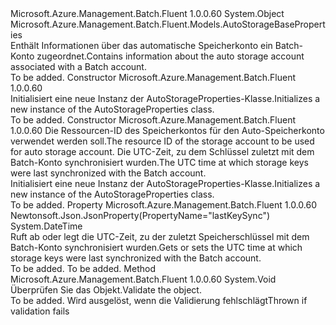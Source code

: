 <Type Name="AutoStorageProperties" FullName="Microsoft.Azure.Management.Batch.Fluent.Models.AutoStorageProperties">
  <TypeSignature Language="C#" Value="public class AutoStorageProperties : Microsoft.Azure.Management.Batch.Fluent.Models.AutoStorageBaseProperties" />
  <TypeSignature Language="ILAsm" Value=".class public auto ansi beforefieldinit AutoStorageProperties extends Microsoft.Azure.Management.Batch.Fluent.Models.AutoStorageBaseProperties" />
  <TypeSignature Language="DocId" Value="T:Microsoft.Azure.Management.Batch.Fluent.Models.AutoStorageProperties" />
  <TypeSignature Language="VB.NET" Value="Public Class AutoStorageProperties&#xA;Inherits AutoStorageBaseProperties" />
  <TypeSignature Language="F#" Value="type AutoStorageProperties = class&#xA;    inherit AutoStorageBaseProperties" />
  <AssemblyInfo>
    <AssemblyName>Microsoft.Azure.Management.Batch.Fluent</AssemblyName>
    <AssemblyVersion>1.0.0.60</AssemblyVersion>
  </AssemblyInfo>
  <Base>
    <BaseTypeName>System.Object</BaseTypeName>
    <BaseTypeName FrameworkAlternate="azure-dotnet">Microsoft.Azure.Management.Batch.Fluent.Models.AutoStorageBaseProperties</BaseTypeName>
  </Base>
  <Interfaces />
  <Docs>
    <summary>
            <span data-ttu-id="08b77-101">Enthält Informationen über das automatische Speicherkonto ein Batch-Konto zugeordnet.</span><span class="sxs-lookup"><span data-stu-id="08b77-101">Contains information about the auto storage account associated with a Batch account.</span></span>
            </summary>
    <remarks>To be added.</remarks>
  </Docs>
  <Members>
    <Member MemberName=".ctor">
      <MemberSignature Language="C#" Value="public AutoStorageProperties ();" />
      <MemberSignature Language="ILAsm" Value=".method public hidebysig specialname rtspecialname instance void .ctor() cil managed" />
      <MemberSignature Language="DocId" Value="M:Microsoft.Azure.Management.Batch.Fluent.Models.AutoStorageProperties.#ctor" />
      <MemberSignature Language="VB.NET" Value="Public Sub New ()" />
      <MemberType>Constructor</MemberType>
      <AssemblyInfo>
        <AssemblyName>Microsoft.Azure.Management.Batch.Fluent</AssemblyName>
        <AssemblyVersion>1.0.0.60</AssemblyVersion>
      </AssemblyInfo>
      <Parameters />
      <Docs>
        <summary>
            <span data-ttu-id="08b77-102">Initialisiert eine neue Instanz der AutoStorageProperties-Klasse.</span><span class="sxs-lookup"><span data-stu-id="08b77-102">Initializes a new instance of the AutoStorageProperties class.</span></span>
            </summary>
        <remarks>To be added.</remarks>
      </Docs>
    </Member>
    <Member MemberName=".ctor">
      <MemberSignature Language="C#" Value="public AutoStorageProperties (string storageAccountId, DateTime lastKeySync);" />
      <MemberSignature Language="ILAsm" Value=".method public hidebysig specialname rtspecialname instance void .ctor(string storageAccountId, valuetype System.DateTime lastKeySync) cil managed" />
      <MemberSignature Language="DocId" Value="M:Microsoft.Azure.Management.Batch.Fluent.Models.AutoStorageProperties.#ctor(System.String,System.DateTime)" />
      <MemberSignature Language="VB.NET" Value="Public Sub New (storageAccountId As String, lastKeySync As DateTime)" />
      <MemberSignature Language="F#" Value="new Microsoft.Azure.Management.Batch.Fluent.Models.AutoStorageProperties : string * DateTime -&gt; Microsoft.Azure.Management.Batch.Fluent.Models.AutoStorageProperties" Usage="new Microsoft.Azure.Management.Batch.Fluent.Models.AutoStorageProperties (storageAccountId, lastKeySync)" />
      <MemberType>Constructor</MemberType>
      <AssemblyInfo>
        <AssemblyName>Microsoft.Azure.Management.Batch.Fluent</AssemblyName>
        <AssemblyVersion>1.0.0.60</AssemblyVersion>
      </AssemblyInfo>
      <Parameters>
        <Parameter Name="storageAccountId" Type="System.String" />
        <Parameter Name="lastKeySync" Type="System.DateTime" />
      </Parameters>
      <Docs>
        <param name="storageAccountId"><span data-ttu-id="08b77-103">Die Ressourcen-ID des Speicherkontos für den Auto-Speicherkonto verwendet werden soll.</span><span class="sxs-lookup"><span data-stu-id="08b77-103">The resource ID of the storage account to be used for auto storage account.</span></span></param>
        <param name="lastKeySync"><span data-ttu-id="08b77-104">Die UTC-Zeit, zu dem Schlüssel zuletzt mit dem Batch-Konto synchronisiert wurden.</span><span class="sxs-lookup"><span data-stu-id="08b77-104">The UTC time at which storage keys were last synchronized with the Batch account.</span></span></param>
        <summary>
            <span data-ttu-id="08b77-105">Initialisiert eine neue Instanz der AutoStorageProperties-Klasse.</span><span class="sxs-lookup"><span data-stu-id="08b77-105">Initializes a new instance of the AutoStorageProperties class.</span></span>
            </summary>
        <remarks>To be added.</remarks>
      </Docs>
    </Member>
    <Member MemberName="LastKeySync">
      <MemberSignature Language="C#" Value="public DateTime LastKeySync { get; set; }" />
      <MemberSignature Language="ILAsm" Value=".property instance valuetype System.DateTime LastKeySync" />
      <MemberSignature Language="DocId" Value="P:Microsoft.Azure.Management.Batch.Fluent.Models.AutoStorageProperties.LastKeySync" />
      <MemberSignature Language="VB.NET" Value="Public Property LastKeySync As DateTime" />
      <MemberSignature Language="F#" Value="member this.LastKeySync : DateTime with get, set" Usage="Microsoft.Azure.Management.Batch.Fluent.Models.AutoStorageProperties.LastKeySync" />
      <MemberType>Property</MemberType>
      <AssemblyInfo>
        <AssemblyName>Microsoft.Azure.Management.Batch.Fluent</AssemblyName>
        <AssemblyVersion>1.0.0.60</AssemblyVersion>
      </AssemblyInfo>
      <Attributes>
        <Attribute>
          <AttributeName>Newtonsoft.Json.JsonProperty(PropertyName="lastKeySync")</AttributeName>
        </Attribute>
      </Attributes>
      <ReturnValue>
        <ReturnType>System.DateTime</ReturnType>
      </ReturnValue>
      <Docs>
        <summary>
            <span data-ttu-id="08b77-106">Ruft ab oder legt die UTC-Zeit, zu der zuletzt Speicherschlüssel mit dem Batch-Konto synchronisiert wurden.</span><span class="sxs-lookup"><span data-stu-id="08b77-106">Gets or sets the UTC time at which storage keys were last synchronized with the Batch account.</span></span>
            </summary>
        <value>To be added.</value>
        <remarks>To be added.</remarks>
      </Docs>
    </Member>
    <Member MemberName="Validate">
      <MemberSignature Language="C#" Value="public override void Validate ();" />
      <MemberSignature Language="ILAsm" Value=".method public hidebysig virtual instance void Validate() cil managed" />
      <MemberSignature Language="DocId" Value="M:Microsoft.Azure.Management.Batch.Fluent.Models.AutoStorageProperties.Validate" />
      <MemberSignature Language="VB.NET" Value="Public Overrides Sub Validate ()" />
      <MemberSignature Language="F#" Value="override this.Validate : unit -&gt; unit" Usage="autoStorageProperties.Validate " />
      <MemberType>Method</MemberType>
      <AssemblyInfo>
        <AssemblyName>Microsoft.Azure.Management.Batch.Fluent</AssemblyName>
        <AssemblyVersion>1.0.0.60</AssemblyVersion>
      </AssemblyInfo>
      <ReturnValue>
        <ReturnType>System.Void</ReturnType>
      </ReturnValue>
      <Parameters />
      <Docs>
        <summary>
            <span data-ttu-id="08b77-107">Überprüfen Sie das Objekt.</span><span class="sxs-lookup"><span data-stu-id="08b77-107">Validate the object.</span></span>
            </summary>
        <remarks>To be added.</remarks>
        <exception cref="T:Microsoft.Rest.ValidationException">
            <span data-ttu-id="08b77-108">Wird ausgelöst, wenn die Validierung fehlschlägt</span><span class="sxs-lookup"><span data-stu-id="08b77-108">Thrown if validation fails</span></span>
            </exception>
      </Docs>
    </Member>
  </Members>
</Type>